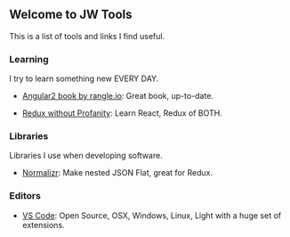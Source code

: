 ## Welcome to JW Tools

This is a list of tools and links I find useful.

### Learning

I try to learn something new EVERY DAY.

- [Angular2 book by rangle.io](https://angular-2-training-book.rangle.io/): Great book, up-to-date.

- [Redux without Profanity](https://tonyhb.gitbooks.io/redux-without-profanity/content/index.html): Learn React, Redux of BOTH.

### Libraries

Libraries I use when developing software.

- [Normalizr](https://github.com/paularmstrong/normalizr): Make nested JSON Flat, great for Redux.

### Editors

- [VS Code](https://code.visualstudio.com/): Open Source, OSX, Windows, Linux, Light with a huge set of extensions.

